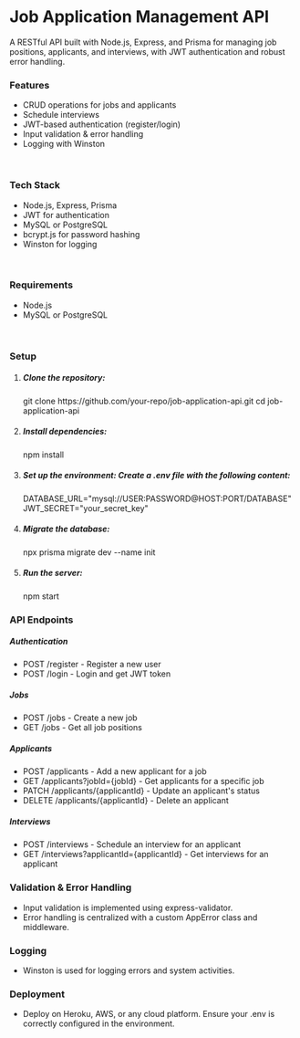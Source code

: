 <h1>Job Application Management API</h1>
<p>A RESTful API built with Node.js, Express, and Prisma for managing job positions, applicants, and interviews, with JWT authentication and robust error handling.</p>
<h3>Features</h3>
<ul>
  <li>CRUD operations for jobs and applicants</li>
  <li>Schedule interviews</li>
  <li>JWT-based authentication (register/login)</li>
  <li>Input validation & error handling</li>
  <li>Logging with Winston</li>
</ul>
<br/>
<h3>Tech Stack</h3>
<ul>
  <li>Node.js, Express, Prisma</li>
  <li>JWT for authentication</li>
  <li>MySQL or PostgreSQL</li>
  <li>bcrypt.js for password hashing</li>
  <li>Winston for logging</li>
</ul>
<br />
<h3>Requirements</h3>
<ul>
  <li>Node.js</li>
  <li>MySQL or PostgreSQL</li>
</ul>
<br/>
<h3>Setup</h3>
<ol>
  <li>
    <h5>Clone the repository:</h5>
    git clone https://github.com/your-repo/job-application-api.git
    cd job-application-api
  </li>
  <li>
    <h5>Install dependencies:</h5>
    npm install
  </li>
  <li>
    <h5>Set up the environment: Create a .env file with the following content:</h5>
    DATABASE_URL="mysql://USER:PASSWORD@HOST:PORT/DATABASE"
    JWT_SECRET="your_secret_key"
  </li>
  <li>
    <h5>Migrate the database:</h5>
    npx prisma migrate dev --name init
  </li>
  <li>
    <h5>Run the server:</h5>
    npm start
  </li>
</ol>
<h3>API Endpoints</h3>
<h5>Authentication</h5>
<ul>
  <li>POST /register - Register a new user</li>
  <li>POST /login - Login and get JWT token</li>
</ul>
<h5>Jobs</h5>
<ul>
  <li>POST /jobs - Create a new job</li>
  <li>GET /jobs - Get all job positions</li>
</ul>
<h5>Applicants</h5>
<ul>
  <li>POST /applicants - Add a new applicant for a job</li>
  <li>GET /applicants?jobId={jobId} - Get applicants for a specific job</li>
  <li>PATCH /applicants/{applicantId} - Update an applicant's status</li>
  <li>DELETE /applicants/{applicantId} - Delete an applicant</li>
</ul>
<h5>Interviews</h5>
<ul>
  <li>POST /interviews - Schedule an interview for an applicant</li>
  <li>GET /interviews?applicantId={applicantId} - Get interviews for an applicant</li>
</ul>
<h3>Validation & Error Handling</h3>
<ul>
  <li>Input validation is implemented using express-validator.</li>
  <li>Error handling is centralized with a custom AppError class and middleware.</li>
</ul>
<h3>Logging</h3>
<ul>
  <li>Winston is used for logging errors and system activities.</li>
</ul>
<h3>Deployment</h3>
<ul>
  <li>Deploy on Heroku, AWS, or any cloud platform. Ensure your .env is correctly configured in the environment.</li>
</ul>
